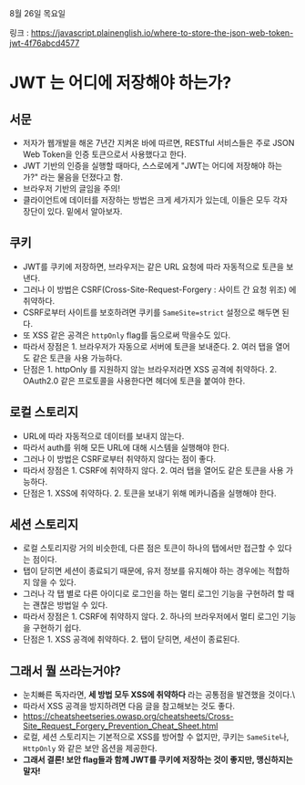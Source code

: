 8월 26일 목요일

링크 : https://javascript.plainenglish.io/where-to-store-the-json-web-token-jwt-4f76abcd4577



# JWT 는 어디에 저장해야 하는가?

## 서문
* 저자가 웹개발을 해온 7년간 지켜온 바에 따르면, RESTful 서비스들은 주로 JSON Web Token을 인증 토큰으로서 사용했다고 한다.
* JWT 기반의 인증을 실행할 때마다, 스스로에게 "JWT는 어디에 저장해야 하는가?" 라는 물음을 던졌다고 함.
* 브라우저 기반의 글임을 주의!
* 클라이언트에 데이터를 저장하는 방법은 크게 세가지가 있는데, 이들은 모두 각자 장단이 있다. 밑에서 알아보자.


## 쿠키
* JWT를 쿠키에 저장하면, 브라우저는 같은 URL 요청에 따라 자동적으로 토큰을 보낸다.
* 그러나 이 방법은 CSRF(Cross-Site-Request-Forgery : 사이트 간 요청 위조) 에 취약하다.
* CSRF로부터 사이트를 보호하려면 쿠키를 `SameSite=strict` 설정으로 해두면 된다.
* 또 XSS 같은 공격은 `httpOnly` flag를 둠으로써 막을수도 있다.
* 따라서 장점은 1. 브라우저가 자동으로 서버에 토큰을 보내준다. 2. 여러 탭을 열어도 같은 토큰을 사용 가능하다.
* 단점은 1. httpOnly 를 지원하지 않는 브라우저라면 XSS 공격에 취약하다.  2. OAuth2.0 같은 프로토콜을 사용한다면 헤더에 토큰을 붙여야 한다.


## 로컬 스토리지
* URL에 따라 자동적으로 데이터를 보내지 않는다.
* 따라서 auth를 위해 모든 URL에 대해 시스템을 실행해야 한다.
* 그러나 이 방법은 CSRF로부터 취약하지 않다는 점이 좋다.
* 따라서 장점은 1. CSRF에 취약하지 않다. 2. 여러 탭을 열어도 같은 토큰을 사용 가능하다.
* 단점은 1. XSS에 취약하다. 2. 토큰을 보내기 위해 메카니즘을 실행해야 한다.


## 세션 스토리지
* 로컬 스토리지랑 거의 비슷한데, 다른 점은 토큰이 하나의 탭에서만 접근할 수 있다는 점이다.
* 탭이 닫히면 세션이 종료되기 때문에, 유저 정보를 유지해야 하는 경우에는 적합하지 않을 수 있다.
* 그러나 각 탭 별로 다른 아이디로 로그인을 하는 멀티 로그인 기능을 구현하려 할 때는 괜찮은 방법일 수 있다.
* 따라서 장점은 1. CSRF에 취약하지 않다. 2. 하나의 브라우저에서 멀티 로그인 기능을 구현하기 쉽다.
* 단점은 1. XSS 공격에 취약하다. 2. 탭이 닫히면, 세션이 종료된다.


## 그래서 뭘 쓰라는거야?
* 눈치빠른 독자라면, **세 방법 모두 XSS에 취약하다** 라는 공통점을 발견했을 것이다.\
* 따라서 XSS 공격을 방지하려면 다음 글을 참고해보는 것도 좋다.
* https://cheatsheetseries.owasp.org/cheatsheets/Cross-Site_Request_Forgery_Prevention_Cheat_Sheet.html
* 로컬, 세션 스토리지는 기본적으로 XSS를 방어할 수 없지만, 쿠키는 `SameSite`나, `HttpOnly` 와 같은 보안 옵션을 제공한다.
* **그래서 결론! 보안 flag들과 함께 JWT를 쿠키에 저장하는 것이 좋지만, 맹신하지는 말자!**
